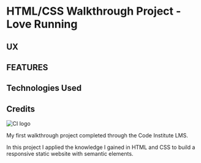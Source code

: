 # HTML/CSS Walkthrough Project - Love Running

## UX


## FEATURES


## Technologies Used

## Credits

![CI logo](https://codeinstitute.s3.amazonaws.com/fullstack/ci_logo_small.png)

My first walkthrough project completed through the Code Institute LMS.

In this project I applied the knowledge I gained in HTML and CSS to build a responsive static website with semantic elements.
